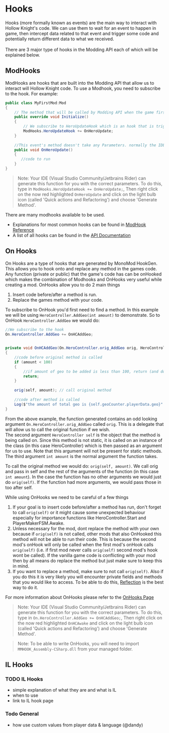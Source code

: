 # Hooks
Hooks (more formally known as events) are the main way to interact with Hollow Knight's code. We can use them to wait for an event to happen in game, then intercept data related to that event and trigger some code and potentially return different data to what we received.   
<br>There are 3 major type of hooks in the Modding API each of which will be explained below.

## ModHooks
ModHooks are hooks that are built into the Modding API that allow us to interact will Hollow Knight code.
To use a Modhook, you need to subscribe to the hook. For example:
```cs
public class MyFirstMod:Mod
{
    // The method that will be called by Modding API when the game first opens
    public override void Initialize()
    {
        // We subscribe to HeroUpdateHook which is an hook that is triggered when the 'Update' Function is called for the player (once every frame)
        ModHooks.HeroUpdateHook += OnHeroUpdate;
    }
    
    //This event's method doesn't take any Parameters. normally the IDE can generate this function for you with the correct parameters
    public void OnHeroUpdate()
    {
       //code to run
    }
}
```
> Note: Your IDE (Visual Studio Community/Jetbrains Rider) can generate this function for you with the correct parameters. To do this, type in `ModHooks.HeroUpdateHook += OnHeroUpdate;`, Then right click on the now red highlighted `OnHeroUpdate` and click on the light bulb icon (called 'Quick actions and Refactoring') and choose 'Generate Method'.

There are many modhooks available to be used.  
- Explanations for most common hooks can be found in [ModHook Reference](Hooks/modhooks.md)
- A list of all hooks can be found in the [API Documentation](https://hk-modding.github.io/api/api/Modding.ModHooks.html#events)
## On Hooks
On Hooks are a type of hooks that are generated by MonoMod HookGen. This allows you to hook onto and replace any method in the games code.
Any function (private or public) that the game's code has can be onHooked which makes the combination of Modhooks and OnHooks very useful while creating a mod.
OnHooks allow you to do 2 main things
1. Insert code before/after a method is run.
2. Replace the games method with your code.  

To subscribe to OnHook you'd first need to find a method. In this example we will be using `HeroController.AddGeo(int amount)` to demonstrate. 
So to OnHook `HeroController.AddGeo` we would do:
```cs
//We subscribe to the hook
On.HeroController.AddGeo += OnHCAddGeo;

   
private void OnHCAddGeo(On.HeroController.orig_AddGeo orig, HeroController self, int amount)
{
    //code before original method is called
    if (amount < 100)
    {
        //if amount of geo to be added is less than 100, return (and dont call original method)
        return;
    }
    
    orig(self, amount); // call original method
    
    //code after method is called
    Log($"the amount of total geo is {self.geoCounter.playerData.geo}"
}
```

From the above example, the function generated contains an odd looking argument `On.HeroController.orig_AddGeo` called `orig`. This is a delegate that will allow us to call the original function if we wish.  
The second argument `HeroController self` is the object that the method is being called on. Since this method is not static, it is called on an instance of the class (in this case HeroController) which is then passed as an argument for us to use.
Note that this argument will not be present for static methods.  
The third argument `int amount` is the normal argument the function takes.

To call the original method we would do: `orig(self, amount)`. We call orig and pass in self and the rest of the arguments of the function (in this case `int amount`).
In the case the function has no other arguments we would just do `orig(self)`. If the function had more arguments, we would pass those in too after self.

While using OnHooks we need to be careful of a few things
1. If your goal is to insert code before/after a method has run, don't forget to call `orig(self)` or it might cause some unexpected behaviour especially for importance functions like HeroController.Start and PlayerMakerFSM.Awake.
2. Unless necessary for the mod, dont replace the method with your own because if `orig(self)` is not called, other mods that also OnHooked this method will not be able to run their code. 
This is because the second mod's onHook will only be called when the first mod's onHook calls `orig(self)` (i.e. if first mod never calls `orig(self)` second mod's hook wont be called). 
If the vanilla game code is conflicting with your mod then by all means do replace the method but just make sure to keep this in mind.
3. If you want to replace a method, make sure to not call `orig(self)`. Also if you do this it is very likely you will encounter private fields and methods that you would like to access. 
To be able to do this, [Reflection](reflection.md) is the best way to do it.

For more information about OnHooks please refer to the [OnHooks Page](Hooks/onhooks.md)
> Note: Your IDE (Visual Studio Community/Jetbrains Rider) can generate this function for you with the correct parameters. To do this, type in `On.HeroController.AddGeo += OnHCAddGeo;`, Then right click on the now red highlighted `OnHCAwake` and click on the light bulb icon (called 'Quick actions and Refactoring') and choose 'Generate Method'.

> Note: To be able to write OnHooks, you will need to import `MMHOOK_Assembly-CSharp.dll` from your managed folder.
## IL Hooks
### TODO IL Hooks
- simple explanation of what they are and what is IL
- when to use
- link to IL hook page

### Todo General
-  how use custom values from player data & language (@dandy)